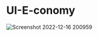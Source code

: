 ﻿# UI-E-conomy

![Screenshot 2022-12-16 200959](https://user-images.githubusercontent.com/59821534/208105528-6a59091f-daf0-4c53-b0a6-84cb1046673e.jpg)
